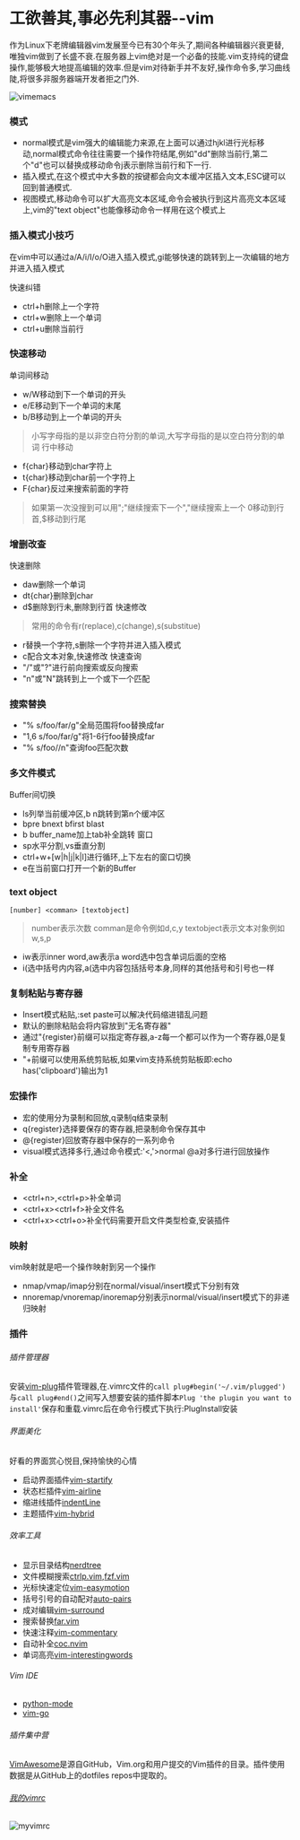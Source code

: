 # 工欲善其,事必先利其器--vim

作为Linux下老牌编辑器vim发展至今已有30个年头了,期间各种编辑器兴衰更替,唯独vim做到了长盛不衰.在服务器上vim绝对是一个必备的技能.vim支持纯的键盘操作,能够极大地提高编辑的效率.但是vim对待新手并不友好,操作命令多,学习曲线陡,将很多非服务器端开发者拒之门外.

![vimemacs](https://raw.githubusercontent.com/csbbo/vimrc/master/images/vimemacs.png)

### 模式
- normal模式是vim强大的编辑能力来源,在上面可以通过hjkl进行光标移动,normal模式命令往往需要一个操作符结尾,例如"dd"删除当前行,第二个"d"也可以替换成移动命令j表示删除当前行和下一行.
- 插入模式,在这个模式中大多数的按键都会向文本缓冲区插入文本,ESC键可以回到普通模式.
- 视图模式,移动命令可以扩大高亮文本区域,命令会被执行到这片高亮文本区域上,vim的"text object"也能像移动命令一样用在这个模式上

### 插入模式小技巧
在vim中可以通过a/A/i/I/o/O进入插入模式,gi能够快速的跳转到上一次编辑的地方并进入插入模式

快速纠错
- ctrl+h删除上一个字符
- ctrl+w删除上一个单词
- ctrl+u删除当前行

### 快速移动
单词间移动
- w/W移动到下一个单词的开头
- e/E移动到下一个单词的末尾
- b/B移动到上一个单词的开头
> 小写字母指的是以非空白符分割的单词,大写字母指的是以空白符分割的单词
行中移动
- f{char}移动到char字符上
- t{char}移动到char前一个字符上
- F{char}反过来搜索前面的字符
> 如果第一次没搜到可以用";"继续搜索下一个","继续搜索上一个
0移动到行首,$移动到行尾

### 增删改查
快速删除
- daw删除一个单词
- dt{char}删除到char
- d$删除到行未,删除到行首
快速修改
> 常用的命令有r(replace),c(change),s(substitue)
- r替换一个字符,s删除一个字符并进入插入模式
- c配合文本对象,快速修改
快速查询
- "/"或"?"进行前向搜索或反向搜索
- "n"或"N"跳转到上一个或下一个匹配

### 搜索替换
- "% s/foo/far/g"全局范围将foo替换成far
- "1,6 s/foo/far/g"将1-6行foo替换成far
- "% s/foo//n"查询foo匹配次数

### 多文件模式
Buffer间切换
- ls列举当前缓冲区,b n跳转到第n个缓冲区
- bpre bnext bfirst blast
- b buffer_name加上tab补全跳转
窗口
- sp水平分割,vs垂直分割
- ctrl+w+[w|h|j|k|l]进行循环,上下左右的窗口切换
- e在当前窗口打开一个新的Buffer

### text object
```
[number] <comman> [textobject]
```
> number表示次数 comman是命令例如d,c,y textobject表示文本对象例如w,s,p
- iw表示inner word,aw表示a word选中包含单词后面的空格
- i(选中括号内内容,a(选中内容包括括号本身,同样的其他括号和引号也一样

### 复制粘贴与寄存器
- Insert模式粘贴,:set paste可以解决代码缩进错乱问题
- 默认的删除粘贴会将内容放到"无名寄存器"
- 通过"{register}前缀可以指定寄存器,a-z每一个都可以作为一个寄存器,0是复制专用寄存器
- "+前缀可以使用系统剪贴板,如果vim支持系统剪贴板即:echo  has('clipboard')输出为1

### 宏操作
- 宏的使用分为录制和回放,q录制q结束录制
- q{register}选择要保存的寄存器,把录制命令保存其中
- @{register}回放寄存器中保存的一系列命令
- visual模式选择多行,通过命令模式:'<,'>normal @a对多行进行回放操作

### 补全
- <ctrl+n>,<ctrl+p>补全单词
- <ctrl+x><ctrl+f>补全文件名
- <ctrl+x><ctrl+o>补全代码需要开启文件类型检查,安装插件

### 映射
vim映射就是吧一个操作映射到另一个操作
- nmap/vmap/imap分别在normal/visual/insert模式下分别有效
- nnoremap/vnoremap/inoremap分别表示normal/visual/insert模式下的非递归映射

### 插件

###### 插件管理器
安装[vim-plug](https://github.com/junegunn/vim-plug)插件管理器,在.vimrc文件的`call plug#begin('~/.vim/plugged')`与`call plug#end()`之间写入想要安装的插件脚本`Plug 'the plugin you want to install'`保存和重载.vimrc后在命令行模式下执行:PlugInstall安装

###### 界面美化
好看的界面赏心悦目,保持愉快的心情
- 启动界面插件[vim-startify](https://github.com/mhinz/vim-startify)
- 状态栏插件[vim-airline](https://github.com/vim-airline/vim-airline)
- 缩进线插件[indentLine](https://github.com/Yggdroot/indentLine)
- 主题插件[vim-hybrid](https://github.com/w0ng/vim-hybrid)

###### 效率工具
- 显示目录结构[nerdtree](https://github.com/scrooloose/nerdtree)
- 文件模糊搜索[ctrlp.vim](https://github.com/kien/ctrlp.vim),[fzf.vim](https://github.com/junegunn/fzf.vim)
- 光标快速定位[vim-easymotion](https://github.com/easymotion/vim-easymotion)
- 括号引号的自动配对[auto-pairs](https://github.com/jiangmiao/auto-pairs)
- 成对编辑[vim-surround](https://github.com/tpope/vim-surround)
- 搜索替换[far.vim](https://github.com/brooth/far.vim)
- 快速注释[vim-commentary](https://github.com/tpope/vim-commentary)
- 自动补全[coc.nvim](https://github.com/neoclide/coc.nvim)
- 单词高亮[vim-interestingwords](https://github.com/lfv89/vim-interestingwords)

###### Vim IDE
- [python-mode](https://github.com/python-mode/python-mode)
- [vim-go](https://github.com/fatih/vim-go)

###### 插件集中营

[VimAwesome](https://vimawesome.com/)是源自GitHub，Vim.org和用户提交的Vim插件的目录。插件使用数据是从GitHub上的dotfiles repos中提取的。

###### [我的vimrc](https://github.com/csbbo/vimrc)

![myvimrc](https://raw.githubusercontent.com/csbbo/vimrc/master/images/c1myvimrc.png)